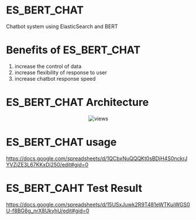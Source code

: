 # ES_BERT_CHAT
Chatbot system using ElasticSearch and BERT

# Benefits of ES_BERT_CHAT
1. increase the control of data
2. increase flexibility of response to user
3. increase chatbot response speed

# ES_BERT_CHAT Architecture
<center>
<figure>
<img src="https://i.imgur.com/LGVK1hy.png" alt="views">
<figcaption></figcaption>
</figure>
</center>

# ES_BERT_CHAT usage

https://docs.google.com/spreadsheets/d/1QCbxNuQQQKt0sBDjH4S0nckrJYVZjZE3L67KKxDj250/edit#gid=0


# ES_BERT_CAHT Test Result

https://docs.google.com/spreadsheets/d/15USxJuwk2R9T481eWTKuiWGS0U-f8BG6g_nrX8UkyhU/edit#gid=0
